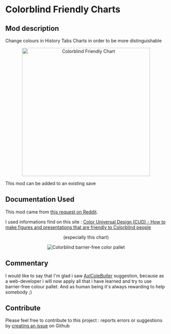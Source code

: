 # Colorblind Friendly Charts
## Mod description
Change colours in History Tabs Charts in order to be more distinguishable

<p align="center"><img src="http://i.imgur.com/4ZOfvKb.jpg" alt="Colorblind Friendly Chart" width="400" /></p>

This mod can be added to an existing save

## Documentation Used
This mod came from [this request on Reddit](https://www.reddit.com/r/RimWorld/comments/4ujca6/colorblind_mode_the_histroy_is_almost_un_usable).

I used informations find on this site : [Color Universal Design (CUD) - How to make figures and presentations that are friendly to Colorblind people](http://jfly.iam.u-tokyo.ac.jp/color/) 
<p align="center">(especially this chart)</p>
<p align="center"><img src="http://jfly.iam.u-tokyo.ac.jp/color/image/pallete.jpg" alt="Colorblind barrier-free color pallet" /></p>

## Commentary
I would like to say that I'm glad i saw [AxlColeButler](https://www.reddit.com/user/AxlColeButler) suggestion, because as a web-developer i will now apply all that i have learned and try to use barrier-free colour pallet. And as human being it's always rewarding to help somebody ;)

## Contribute
Please feel free to contribute to this project : reports errors or suggestions by [creating an issue](https://github.com/kaptain-kavern/Colorblind_Friendly_Charts/issues) on Github
